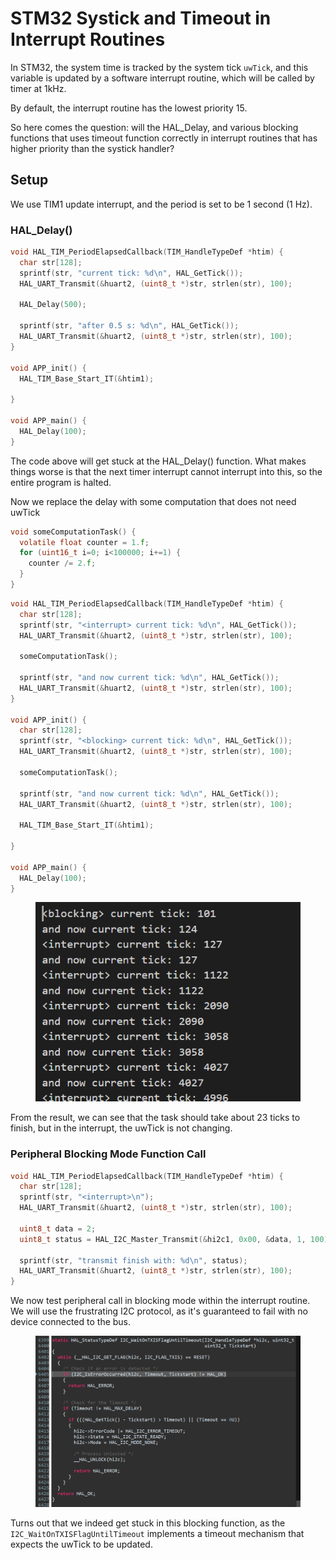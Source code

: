 # STM32 Systick and Timeout in Interrupt Routines

In STM32, the system time is tracked by the system tick `uwTick`, and this variable is updated by a software interrupt routine, which will be called by timer at 1kHz.

By default, the interrupt routine has the lowest priority 15.

So here comes the question: will the HAL\_Delay, and various blocking functions that uses timeout function correctly in interrupt routines that has higher priority than the systick handler?



## Setup

We use TIM1 update interrupt, and the period is set to be 1 second (1 Hz).



### HAL\_Delay()

```c
void HAL_TIM_PeriodElapsedCallback(TIM_HandleTypeDef *htim) {
  char str[128];
  sprintf(str, "current tick: %d\n", HAL_GetTick());
  HAL_UART_Transmit(&huart2, (uint8_t *)str, strlen(str), 100);

  HAL_Delay(500);

  sprintf(str, "after 0.5 s: %d\n", HAL_GetTick());
  HAL_UART_Transmit(&huart2, (uint8_t *)str, strlen(str), 100);
}

void APP_init() {
  HAL_TIM_Base_Start_IT(&htim1);

}

void APP_main() {
  HAL_Delay(100);
}

```

The code above will get stuck at the HAL\_Delay() function. What makes things worse is that the next timer interrupt cannot interrupt into this, so the entire program is halted.



Now we replace the delay with some computation that does not need uwTick

```c
void someComputationTask() {
  volatile float counter = 1.f;
  for (uint16_t i=0; i<100000; i+=1) {
    counter /= 2.f;
  }
}
```



```c
void HAL_TIM_PeriodElapsedCallback(TIM_HandleTypeDef *htim) {
  char str[128];
  sprintf(str, "<interrupt> current tick: %d\n", HAL_GetTick());
  HAL_UART_Transmit(&huart2, (uint8_t *)str, strlen(str), 100);

  someComputationTask();

  sprintf(str, "and now current tick: %d\n", HAL_GetTick());
  HAL_UART_Transmit(&huart2, (uint8_t *)str, strlen(str), 100);
}

void APP_init() {
  char str[128];
  sprintf(str, "<blocking> current tick: %d\n", HAL_GetTick());
  HAL_UART_Transmit(&huart2, (uint8_t *)str, strlen(str), 100);

  someComputationTask();

  sprintf(str, "and now current tick: %d\n", HAL_GetTick());
  HAL_UART_Transmit(&huart2, (uint8_t *)str, strlen(str), 100);

  HAL_TIM_Base_Start_IT(&htim1);

}

void APP_main() {
  HAL_Delay(100);
}

```





<figure><img src="../../.gitbook/assets/image (1) (1) (1) (2).png" alt=""><figcaption></figcaption></figure>

From the result, we can see that the task should take about 23 ticks to finish, but in the interrupt, the uwTick is not changing.





### Peripheral Blocking Mode Function Call

```c
void HAL_TIM_PeriodElapsedCallback(TIM_HandleTypeDef *htim) {
  char str[128];
  sprintf(str, "<interrupt>\n");
  HAL_UART_Transmit(&huart2, (uint8_t *)str, strlen(str), 100);

  uint8_t data = 2;
  uint8_t status = HAL_I2C_Master_Transmit(&hi2c1, 0x00, &data, 1, 100);

  sprintf(str, "transmit finish with: %d\n", status);
  HAL_UART_Transmit(&huart2, (uint8_t *)str, strlen(str), 100);
}
```

We now test peripheral call in blocking mode within the interrupt routine. We will use the frustrating I2C protocol, as it's guaranteed to fail with no device connected to the bus.



<figure><img src="../../.gitbook/assets/image (1) (5).png" alt=""><figcaption></figcaption></figure>

Turns out that we indeed get stuck in this blocking function, as the `I2C_WaitOnTXISFlagUntilTimeout` implements a timeout mechanism that expects the uwTick to be updated.
